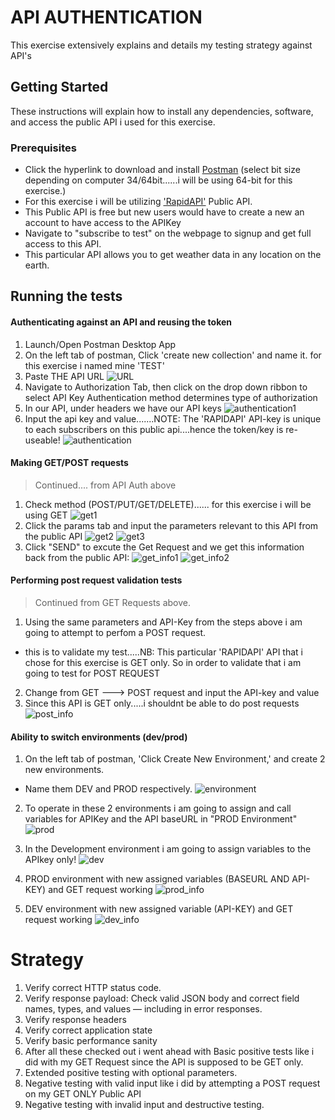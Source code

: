 # API AUTHENTICATION

This exercise extensively explains and details my testing strategy against API's

## Getting Started

These instructions will explain how to install any dependencies, software, and access the public API i used for this exercise.

### Prerequisites
* Click the hyperlink to download and install <a href="https://www.postman.com/downloads/" target="_blank">Postman</a> (select bit size depending on computer 34/64bit......i will be using 64-bit for this exercise.)
* For this exercise i will be utilizing <a href="https://rapidapi.com/community/api/open-weather-map/" target="_blank">'RapidAPI'</a> Public API.
* This Public API is free but new users would have to create a new an account to have access to the APIKey
* Navigate to "subscribe to test" on the webpage to signup and get full access to this API.
* This particular API allows you to get weather data in any location on the earth.


## Running the tests
#### Authenticating against an API and reusing the token
1. Launch/Open Postman Desktop App
2.  On the left tab of postman, Click 'create new collection' and name it. for this exercise i named mine 'TEST'
3. Paste THE API URL
![URL](https://github.com/olaniyitokks/MYAPIAUTH/blob/main/images/URL.PNG)
4. Navigate to Authorization Tab, then click on the drop down ribbon to select API Key 
Authentication method determines type of authorization 
5. In our API, under headers we have our API keys
![authentication1](https://github.com/olaniyitokks/MYAPIAUTH/blob/main/images/Authentication1.PNG)
6. Input the api key and value.......NOTE: The 'RAPIDAPI' API-key is unique to each subscribers on this public api....hence the token/key is re-useable!
![authentication](https://github.com/olaniyitokks/MYAPIAUTH/blob/main/images/authentication.PNG)

#### Making GET/POST requests
>Continued.... from API Auth above
1. Check method (POST/PUT/GET/DELETE)...... for this exercise i will be using GET
![get1](https://github.com/olaniyitokks/MYAPIAUTH/blob/main/images/get1.PNG)
2. Click the params tab and input the parameters relevant to this API from the public API
![get2](https://github.com/olaniyitokks/MYAPIAUTH/blob/main/images/get2.PNG)
![get3](https://github.com/olaniyitokks/MYAPIAUTH/blob/main/images/get3.PNG)
3. Click "SEND" to excute the Get Request and we get this information back from the public API:
![get_info1](https://github.com/olaniyitokks/MYAPIAUTH/blob/main/images/get_info1.PNG)
![get_info2](https://github.com/olaniyitokks/MYAPIAUTH/blob/main/images/get_info2.PNG)


#### Performing post request validation tests
>Continued from GET Requests above.
1. Using the same parameters and API-Key from the steps above i am going to attempt to perfom a POST request.
* this is to validate my test.....NB: This particular 'RAPIDAPI' API that i chose for this exercise is GET only. So in order to validate that i am going to test for POST REQUEST
2. Change from GET ---> POST request and input the API-key and value 
3. Since this API is GET only.....i shouldnt be able to do post requests
![post_info](https://github.com/olaniyitokks/MYAPIAUTH/blob/main/images/post_info.PNG)


#### Ability to switch environments (dev/prod)
1. On the left tab of postman, 'Click Create New Environment,' and create 2 new environments.
* Name them DEV and PROD respectively.
![environment](https://github.com/olaniyitokks/MYAPIAUTH/blob/main/images/environments.PNG)

2. To operate in these 2 environments i am going to assign and call variables for APIKey and the API baseURL in "PROD Environment"
![prod](https://github.com/olaniyitokks/MYAPIAUTH/blob/main/images/prod.PNG)

4. In the Development environment i am going to assign variables to the APIkey only!
![dev](https://github.com/olaniyitokks/MYAPIAUTH/blob/main/images/dev.PNG)
5. PROD environment with new assigned variables (BASEURL AND API-KEY) and GET request working
![prod_info](https://github.com/olaniyitokks/MYAPIAUTH/blob/main/images/prod_info.PNG)
6. DEV environment with new assigned variable (API-KEY) and GET request working 
![dev_info](https://github.com/olaniyitokks/MYAPIAUTH/blob/main/images/dev_info.PNG)

# Strategy
1. Verify correct HTTP status code.
2. Verify response payload: Check valid JSON body and correct field names, types, and values — including in error responses.
3.  Verify response headers
4.  Verify correct application state
5.  Verify basic performance sanity
6.  After all these checked out i went ahead with Basic positive tests like i did with my GET Request since the API is supposed to be GET only.
7.  Extended positive testing with optional parameters.
8.  Negative testing with valid input like i did by attempting a POST request on my GET ONLY Public API
9.  Negative testing with invalid input and destructive testing.
